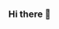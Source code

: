 ### Hi there 👋

<!--START_SECTION:waka
name: Waka Time

on:
  schedule:
    # Runs at 12am IST
    - cron: '30 18 * * *'
  workflow_dispatch:
jobs:
  update-readme:
    name: Update Readme with Metrics
    runs-on: ubuntu-latest
    steps:
      - uses: anmol098/waka-readme-stats@master
        with:
          WAKATIME_API_KEY: ${{ secrets.waka_4e526320-73f5-40bf-835b-1adce781cd80 }}
          GH_TOKEN: ${{ secrets.ghp_VKTO37IKPHea6zywTuuaXiGagAmInY3xPMV }}
          SHOW_PROFILE_VIEWS: "True"
          SHOW_TOTAL_CODE_TIME: "True"
          SHOW_OS: "True"
          SHOW_LANGUAGE: "True"
          SHOW_TIMEZONE: "True"
          SHOW_EDITORS: "True"
END_SECTION:waka-->
